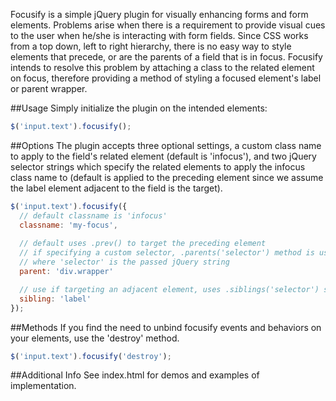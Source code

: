 Focusify is a simple jQuery plugin for visually enhancing forms and form elements.
Problems arise when there is a requirement to provide visual cues to the user when he/she
is interacting with form fields. Since CSS works from a top down, left to right hierarchy,
there is no easy way to style elements that precede, or are the parents of a field that is in
focus. Focusify intends to resolve this problem by attaching a class to the related element on focus,
therefore providing a method of styling a focused element's label or parent wrapper.

##Usage
Simply initialize the plugin on the intended elements:
```javascript
$('input.text').focusify();
```

##Options
The plugin accepts three optional settings, a custom class name to apply to the field's related element (default is 'infocus'),
and two jQuery selector strings which specify the related elements to apply the infocus class name to (default is applied to the
preceding element since we assume the label element adjacent to the field is the target).

```javascript
$('input.text').focusify({
  // default classname is 'infocus'
  classname: 'my-focus',
	
  // default uses .prev() to target the preceding element
  // if specifying a custom selector, .parents('selector') method is used instead,
  // where 'selector' is the passed jQuery string
  parent: 'div.wrapper'

  // use if targeting an adjacent element, uses .siblings('selector') selector
  sibling: 'label'
});
```

##Methods
If you find the need to unbind focusify events and behaviors on your elements, use the 'destroy' method.

```javascript
$('input.text').focusify('destroy');
```

##Additional Info
See index.html for demos and examples of implementation.
